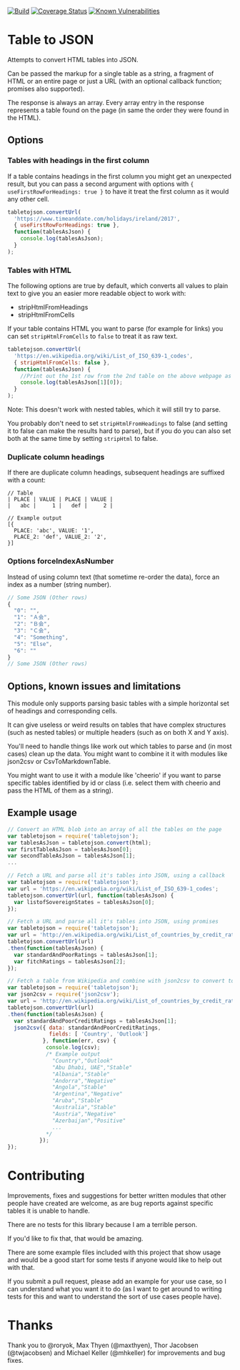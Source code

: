 [![Build](https://travis-ci.org/maugenst/tabletojson.svg?branch=master)](https://travis-ci.org/maugenst/tabletojson.svg?branch=master)
[![Coverage Status](https://coveralls.io/repos/github/maugenst/tabletojson/badge.svg?branch=master)](https://coveralls.io/github/maugenst/tabletojson?branch=master)
[![Known Vulnerabilities](https://snyk.io/test/github/maugenst/tabletojson/badge.svg?targetFile=package.json)](https://snyk.io/test/github/maugenst/tabletojson?targetFile=package.json)

# Table to JSON

Attempts to convert HTML tables into JSON.

Can be passed the markup for a single table as a string, a fragment of HTML or an entire page or just a URL (with an optional callback function; promises also supported).

The response is always an array. Every array entry in the response represents a table found on the page (in same the order they were found in the HTML).

## Options

### Tables with headings in the first column 

If a table contains headings in the first column you might get an unexpected result, but you can pass a second argument with options with `{ useFirstRowForHeadings: true }` to have it treat the first column as it would any other cell.

``` javascript
tabletojson.convertUrl(
  'https://www.timeanddate.com/holidays/ireland/2017',
  { useFirstRowForHeadings: true },
  function(tablesAsJson) {
    console.log(tablesAsJson);
  }
);
```

### Tables with HTML

The following options are true by default, which converts all values to plain text to give you an easier more readable object to work with:

* stripHtmlFromHeadings
* stripHtmlFromCells

If your table contains HTML you want to parse (for example for links) you can set `stripHtmlFromCells` to `false` to treat it as raw text.

``` javascript
tabletojson.convertUrl(
  'https://en.wikipedia.org/wiki/List_of_ISO_639-1_codes',
  { stripHtmlFromCells: false },
  function(tablesAsJson) {
    //Print out the 1st row from the 2nd table on the above webpage as JSON 
    console.log(tablesAsJson[1][0]);
  }
);
```

Note: This doesn't work with nested tables, which it will still try to parse.

You probably don't need to set `stripHtmlFromHeadings` to false (and setting it to false can make the results hard to parse), but if you do you can also set both at the same time by setting `stripHtml` to false.

### Duplicate column headings 

If there are duplicate column headings, subsequent headings are suffixed with a count:

```
// Table
| PLACE | VALUE | PLACE | VALUE |
|   abc |     1 |   def |     2 |

// Example output
[{
  PLACE: 'abc', VALUE: '1',
  PLACE_2: 'def', VALUE_2: '2',
}]
```
### Options forceIndexAsNumber
Instead of using column text (that sometime re-order the data), force an index as a number (string number).

``` javascript
// Some JSON (Other rows)
{
  "0": "",
  "1": "Ａ会",
  "2": "Ｂ会",
  "3": "Ｃ会",
  "4": "Something",
  "5": "Else",
  "6": ""
}
// Some JSON (Other rows)
```

## Options, known issues and limitations

This module only supports parsing basic tables with a simple horizontal set of <th></th> headings and corresponding <td></td> cells.

It can give useless or weird results on tables that have complex structures (such as nested tables) or multiple headers (such as on both X and Y axis).

You'll need to handle things like work out which tables to parse and (in most cases) clean up the data. You might want to combine it it with modules like json2csv or CsvToMarkdownTable.

You might want to use it with a module like 'cheerio' if you want to parse specific tables identified by id or class (i.e. select them with cheerio and pass the HTML of them as a string).

## Example usage

``` javascript
// Convert an HTML blob into an array of all the tables on the page
var tabletojson = require('tabletojson');
var tablesAsJson = tabletojson.convert(html);
var firstTableAsJson = tablesAsJson[0];
var secondTableAsJson = tablesAsJson[1];
...
```

``` javascript
// Fetch a URL and parse all it's tables into JSON, using a callback
var tabletojson = require('tabletojson');
var url = 'https://en.wikipedia.org/wiki/List_of_ISO_639-1_codes';
tabletojson.convertUrl(url, function(tablesAsJson) {
  var listofSovereignStates = tablesAsJson[0];
});
```

``` javascript
// Fetch a URL and parse all it's tables into JSON, using promises
var tabletojson = require('tabletojson');
var url = 'http://en.wikipedia.org/wiki/List_of_countries_by_credit_rating';
tabletojson.convertUrl(url)
.then(function(tablesAsJson) {
  var standardAndPoorRatings = tablesAsJson[1];
  var fitchRatings = tablesAsJson[2];
});
```

``` javascript
// Fetch a table from Wikipedia and combine with json2csv to convert to CSV
var tabletojson = require('tabletojson');
var json2csv = require('json2csv');
var url = 'http://en.wikipedia.org/wiki/List_of_countries_by_credit_rating';
tabletojson.convertUrl(url)
.then(function(tablesAsJson) {
  var standardAndPoorCreditRatings = tablesAsJson[1];
  json2csv({ data: standardAndPoorCreditRatings,
             fields: [ 'Country', 'Outlook']
           }, function(err, csv) {
            console.log(csv);
            /* Example output
              "Country","Outlook"
              "Abu Dhabi, UAE","Stable"
              "Albania","Stable"
              "Andorra","Negative"
              "Angola","Stable"
              "Argentina","Negative"
              "Aruba","Stable"
              "Australia","Stable"
              "Austria","Negative"
              "Azerbaijan","Positive"
              ...
            */
          });
});
```

# Contributing

Improvements, fixes and suggestions for better written modules that other people have created are welcome, as are bug reports against specific tables it is unable to handle.

There are no tests for this library because I am a terrible person.

If you'd like to fix that, that would be amazing.

There are some example files included with this project that show usage and would be a good start for some tests if anyone would like to help out with that.

If you submit a pull request, please add an example for your use case, so I can understand what you want it to do (as I want to get around to writing tests for this and want to understand the sort of use cases people have).

# Thanks

Thank you to @roryok, Max Thyen (@maxthyen), Thor Jacobsen (@twjacobsen) and Michael Keller (@mhkeller) for improvements and bug fixes.
